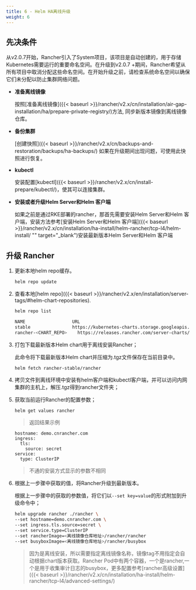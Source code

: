 ```yaml
---
title: 6 - Helm HA离线升级
weight: 6
---
```


## 先决条件

从v2.0.7开始，Rancher引入了System项目，该项目是自动创建的，用于存储Kubernetes需要运行的重要命名空间。在升级到v2.0.7 +期间，Rancher希望从所有项目中取消分配这些命名空间。在开始升级之前，请检查系统命名空间以确保它们未分配以防止集群网络问题。

- **准备离线镜像**

    按照[准备离线镜像]({{< baseurl >}}/rancher/v2.x/cn/installation/air-gap-installation/ha/prepare-private-registry/)方法, 同步新版本镜像到离线镜像仓库。

- **备份集群**

    [创建快照]({{< baseurl >}}/rancher/v2.x/cn/backups-and-restoration/backups/ha-backups/)
    如果在升级期间出现问题，可使用此快照进行恢复。

- **kubectl**

    安装配置[kubectl]({{< baseurl >}}/rancher/v2.x/cn/install-prepare/kubectl/)，使其可以连接集群。

- **安装或者升级Helm Server和Helm 客户端**

    如果之前是通过RKE部署的rancher，那首先需要安装Helm Server和Helm 客户端，安装方法参考[安装Helm Server和Helm 客户端]({{< baseurl >}}/rancher/v2.x/cn/installation/ha-install/helm-rancher/tcp-l4/helm-install/ "" target="_blank")安装最新版本Helm Server和Helm 客户端

## 升级 Rancher

1. 更新本地helm repo缓存。

    ```bash
    helm repo update
    ```

1. 查看本地[helm repo]({{< baseurl >}}/rancher/v2.x/en/installation/server-tags/#helm-chart-repositories).

    ```bash
    helm repo list

    NAME          	      URL
    stable        	      https://kubernetes-charts.storage.googleapis.com
    rancher-<CHART_REPO>	https://releases.rancher.com/server-charts/<CHART_REPO>
    ```

1. 打包下载最新版本Helm chart用于离线安装Rancher；

    此命令将下载最新版本Helm chart并压缩为.tgz文件保存在当前目录中。

    ```plain
    helm fetch rancher-stable/rancher
    ```

1. 拷贝文件到离线环境中安装有helm客户端和kubectl客户端，并可以访问内网集群的主机上，解压.tgz得到rancher文件夹；

1. 获取当前运行Rancher的配置参数；

    ```bash
    helm get values rancher
    ```

    >返回结果示例

    ```plant
    hostname: demo.cnrancher.com
    ingress:
      tls:
        source: secret
    service:
      type: ClusterIP
    ```

    > 不通的安装方式显示的参数不相同

1. 根据上一步骤中获取的值，将Rancher升级到最新版本。

    根据上一步骤中的获取的参数值，将它们以`--set key=value`的形式附加到升级命令中；

    ```bash
    helm upgrade rancher ./rancher \
    --set hostname=demo.cnrancher.com \
    --set ingress.tls.source=secret \
    --set service.type=ClusterIP
    --set rancherImage=<离线镜像仓库地址>/rancher/rancher
    --set busyboxImage=<离线镜像仓库地址>/rancher/busybox
    ```

    > 因为是离线安装，所以需要指定离线镜像名称，镜像tag不用指定会自动根据chart版本获取。Rancher Pod中有两个容器，一个是rancher,一个是用于收集审计日志的busybox，更多配置参考[rancher高级设置]({{< baseurl >}}/rancher/v2.x/cn/installation/ha-install/helm-rancher/tcp-l4/advanced-settings/)
